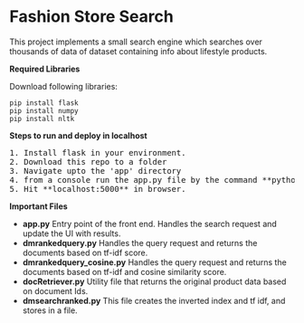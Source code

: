 # Fashion Store Search
This project implements a small search engine which searches over thousands of data of dataset containing info about lifestyle products. 

**Required Libraries**

Download following libraries:

```
pip install flask
pip install numpy
pip install nltk
```


**Steps to run and deploy in localhost**
<body>
<pre>
1. Install flask in your environment.
2. Download this repo to a folder
3. Navigate upto the 'app' directory
4. from a console run the app.py file by the command **python app.py**
5. Hit **localhost:5000** in browser.
</pre>
</body>

**Important Files**
* **app.py** Entry point of the front end. Handles the search request and update the UI with results.
* **dmrankedquery.py** Handles the query request and returns the documents based on tf-idf score.
* **dmrankedquery_cosine.py** Handles the query request and returns the documents based on tf-idf and cosine similarity score.
* **docRetriever.py** Utility file that returns the original product data based on document Ids.
* **dmsearchranked.py** This file creates the inverted index and tf idf, and stores in a file.
